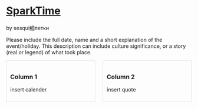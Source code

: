 
# <a href = "https://sesquixiletki.github.io/sparktime/webpage.html">SparkTime</a>

by sesqui细летки

Please include the full date, name and a short explanation of the event/holiday. This description can include culture significance, or a story (real or legend) of what took place.


<div style="display: flex; gap: 20px;">
    <div style="flex: 1; padding: 10px; border: 1px solid #ddd;">
        <h3>Column 1</h3>
        <p>insert calender</p>
    </div>
    <div style="flex: 1; padding: 10px; border: 1px solid #ddd;">
        <h3>Column 2</h3>
        <p>insert quote</p>
    </div>
  </div>
</div>
